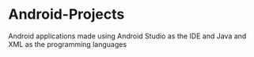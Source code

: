 # Android-Projects
Android applications made using Android Studio as the IDE and Java and XML as the programming languages
